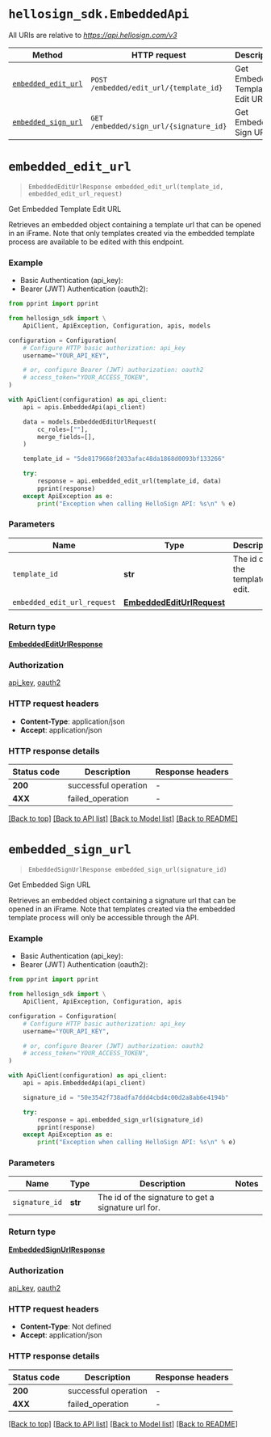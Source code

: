 # ```hellosign_sdk.EmbeddedApi```

All URIs are relative to *https://api.hellosign.com/v3*

|Method | HTTP request | Description|
|------------- | ------------- | -------------|
|[```embedded_edit_url```](EmbeddedApi.md#embedded_edit_url) | ```POST /embedded/edit_url/{template_id}``` | Get Embedded Template Edit URL|
|[```embedded_sign_url```](EmbeddedApi.md#embedded_sign_url) | ```GET /embedded/sign_url/{signature_id}``` | Get Embedded Sign URL|


# ```embedded_edit_url```
> ```EmbeddedEditUrlResponse embedded_edit_url(template_id, embedded_edit_url_request)```

Get Embedded Template Edit URL

Retrieves an embedded object containing a template url that can be opened in an iFrame. Note that only templates created via the embedded template process are available to be edited with this endpoint.

### Example

* Basic Authentication (api_key):
* Bearer (JWT) Authentication (oauth2):

```python
from pprint import pprint

from hellosign_sdk import \
    ApiClient, ApiException, Configuration, apis, models

configuration = Configuration(
    # Configure HTTP basic authorization: api_key
    username="YOUR_API_KEY",

    # or, configure Bearer (JWT) authorization: oauth2
    # access_token="YOUR_ACCESS_TOKEN",
)

with ApiClient(configuration) as api_client:
    api = apis.EmbeddedApi(api_client)

    data = models.EmbeddedEditUrlRequest(
        cc_roles=[""],
        merge_fields=[],
    )

    template_id = "5de8179668f2033afac48da1868d0093bf133266"

    try:
        response = api.embedded_edit_url(template_id, data)
        pprint(response)
    except ApiException as e:
        print("Exception when calling HelloSign API: %s\n" % e)

```


### Parameters

| Name | Type | Description | Notes |
| ---- | ---- | ----------- | ----- |
| `template_id` | **str** | The id of the template to edit. |  |
| `embedded_edit_url_request` | [**EmbeddedEditUrlRequest**](EmbeddedEditUrlRequest.md) |  |  |

### Return type

[**EmbeddedEditUrlResponse**](EmbeddedEditUrlResponse.md)

### Authorization

[api_key](../README.md#api_key), [oauth2](../README.md#oauth2)

### HTTP request headers

 - **Content-Type**: application/json
 - **Accept**: application/json


### HTTP response details

| Status code | Description | Response headers |
|-------------|-------------|------------------|
**200** | successful operation |  -  |
**4XX** | failed_operation |  -  |

[[Back to top]](#) [[Back to API list]](../README.md#documentation-for-api-endpoints) [[Back to Model list]](../README.md#documentation-for-models) [[Back to README]](../README.md)

# ```embedded_sign_url```
> ```EmbeddedSignUrlResponse embedded_sign_url(signature_id)```

Get Embedded Sign URL

Retrieves an embedded object containing a signature url that can be opened in an iFrame. Note that templates created via the embedded template process will only be accessible through the API.

### Example

* Basic Authentication (api_key):
* Bearer (JWT) Authentication (oauth2):

```python
from pprint import pprint

from hellosign_sdk import \
    ApiClient, ApiException, Configuration, apis

configuration = Configuration(
    # Configure HTTP basic authorization: api_key
    username="YOUR_API_KEY",

    # or, configure Bearer (JWT) authorization: oauth2
    # access_token="YOUR_ACCESS_TOKEN",
)

with ApiClient(configuration) as api_client:
    api = apis.EmbeddedApi(api_client)

    signature_id = "50e3542f738adfa7ddd4cbd4c00d2a8ab6e4194b"

    try:
        response = api.embedded_sign_url(signature_id)
        pprint(response)
    except ApiException as e:
        print("Exception when calling HelloSign API: %s\n" % e)

```


### Parameters

| Name | Type | Description | Notes |
| ---- | ---- | ----------- | ----- |
| `signature_id` | **str** | The id of the signature to get a signature url for. |  |

### Return type

[**EmbeddedSignUrlResponse**](EmbeddedSignUrlResponse.md)

### Authorization

[api_key](../README.md#api_key), [oauth2](../README.md#oauth2)

### HTTP request headers

 - **Content-Type**: Not defined
 - **Accept**: application/json


### HTTP response details

| Status code | Description | Response headers |
|-------------|-------------|------------------|
**200** | successful operation |  -  |
**4XX** | failed_operation |  -  |

[[Back to top]](#) [[Back to API list]](../README.md#documentation-for-api-endpoints) [[Back to Model list]](../README.md#documentation-for-models) [[Back to README]](../README.md)

